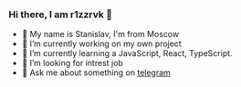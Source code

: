### Hi there, I am r1zzrvk 👋

- 👯 My name is Stanislav, I'm from Moscow
- 🔭 I’m currently working on my own project
- 🌱 I’m currently learning a JavaScript, React, TypeScript.
- 🤔 I’m looking for intrest job 
- 💬 Ask me about something on [telegram](https://t.me/r1zzrvk) 
